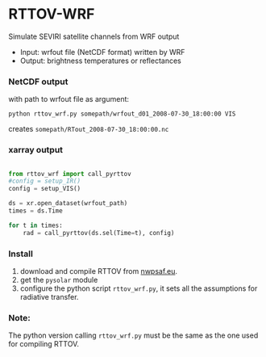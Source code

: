 # RTTOV-WRF
Simulate SEVIRI satellite channels from WRF output

- Input: wrfout file (NetCDF format) written by WRF
- Output: brightness temperatures or reflectances

### NetCDF output
with path to wrfout file as argument:

`python rttov_wrf.py somepath/wrfout_d01_2008-07-30_18:00:00 VIS`

creates `somepath/RTout_2008-07-30_18:00:00.nc` 

### xarray output 
```python

from rttov_wrf import call_pyrttov
#config = setup_IR()
config = setup_VIS()  

ds = xr.open_dataset(wrfout_path)
times = ds.Time

for t in times:
    rad = call_pyrttov(ds.sel(Time=t), config)
```

### Install
1) download and compile RTTOV from [nwpsaf.eu](https://www.nwpsaf.eu/site/software/rttov/).
2) get the `pysolar` module
3) configure the python script `rttov_wrf.py`, it sets all the assumptions for radiative transfer.


### Note:
The python version calling `rttov_wrf.py` must be the same as the one used for compiling RTTOV.
